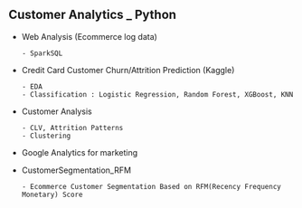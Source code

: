 
## Customer Analytics _ Python

* Web Analysis (Ecommerce log data)
      
      - SparkSQL
* Credit Card Customer Churn/Attrition Prediction (Kaggle)

      - EDA 
      - Classification : Logistic Regression, Random Forest, XGBoost, KNN
 
* Customer Analysis
  
      - CLV, Attrition Patterns
      - Clustering
* Google Analytics for marketing
* CustomerSegmentation_RFM

      - Ecommerce Customer Segmentation Based on RFM(Recency Frequency Monetary) Score

